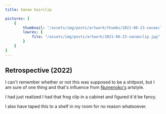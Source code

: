 ```yaml
---
title: Sanae hairclip

pictures: [
	{
		thumbnail: "/assets/img/posts/artwork/thumbs/2021-06-23-sanaeclip.jpg",
		lowres: {
			file: "/assets/img/posts/artwork/2021-06-23-sanaeclip.jpg"
		}
	}
]
---
```

## Retrospective (2022)
I can't remember whether or not this was supposed to be a shitpost, but I am sure of one thing and that's influence from [Numenoko's](https://twitter.com/numenoko) artstyle.

I had just realized I had that frog clip in a cabinet and figured it'd be fancy.

I also have taped this to a shelf in my room for no reason whatsoever.